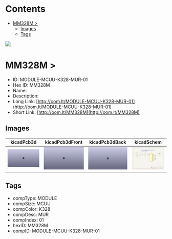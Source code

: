 



Contents
========

* [MM328M > ](#mm328m--)
	* [Images](#images)
	* [Tags](#tags)
  
![][im]
# MM328M > 

- ID: MODULE-MCUU-K328-MUR-01
- Hex ID: MM328M
- Name: 
- Description: 
- Long Link: [http://oom.lt/MODULE-MCUU-K328-MUR-01](http://oom.lt/MODULE-MCUU-K328-MUR-01)
- Short Link: [http://oom.lt/MM328M](http://oom.lt/MM328M)

## Images
  
  

|kicadPcb3d|kicadPcb3dFront|kicadPcb3dBack|kicadSchem|
| :---: | :---: | :---: | :---: |
|[![kicadPcb3d](kicadPcb3d_140.png)](kicadPcb3d.png)|[![kicadPcb3dFront](kicadPcb3dFront_140.png)](kicadPcb3dFront.png)|[![kicadPcb3dBack](kicadPcb3dBack_140.png)](kicadPcb3dBack.png)|[![kicadSchem](kicadSchem_140.png)](kicadSchem.png)|

## Tags

- oompType: MODULE
- oompSize: MCUU
- oompColor: K328
- oompDesc: MUR
- oompIndex: 01
- hexID: MM328M
- oompID: MODULE-MCUU-K328-MUR-01



[im]: kicadPcb3d_450.png
